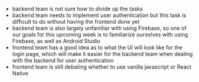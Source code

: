 * backend team is not sure how to divide up the tasks
* backend team needs to implement user authentication but this task is difficult to do without having the frontend done yet
* backend team is also largely unfamiliar with using Firebase, so one of our goals for this upcoming week is to familiarize ourselves with using Firebase, as well as Android Studio
* frontend team has a good idea as to what the UI will look like for the login page, which will make it easier for the backend team when dealing with the backend for user authentication
* frontend team is still debating whether to use vanilla javascript or React Native

